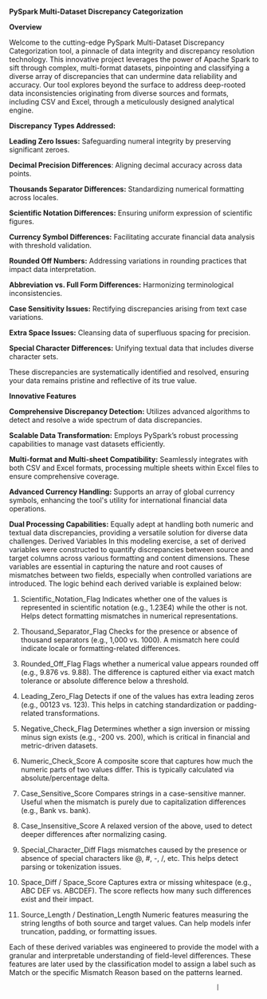 **PySpark Multi-Dataset Discrepancy Categorization**

**Overview**

Welcome to the cutting-edge PySpark Multi-Dataset Discrepancy Categorization tool, a pinnacle of data integrity and discrepancy resolution technology. This innovative project leverages the power of Apache Spark to sift through complex, multi-format datasets, pinpointing and classifying a diverse array of discrepancies that can undermine data reliability and accuracy. Our tool explores beyond the surface to address deep-rooted data inconsistencies originating from diverse sources and formats, including CSV and Excel, through a meticulously designed analytical engine.


**Discrepancy Types Addressed:**

**Leading Zero Issues:** Safeguarding numeral integrity by preserving significant zeroes.

**Decimal Precision Differences**: Aligning decimal accuracy across data points.

**Thousands Separator Differences:** Standardizing numerical formatting across locales.

**Scientific Notation Differences:** Ensuring uniform expression of scientific figures.

**Currency Symbol Differences:** Facilitating accurate financial data analysis with threshold validation.

**Rounded Off Numbers:** Addressing variations in rounding practices that impact data interpretation.

**Abbreviation vs. Full Form Differences:** Harmonizing terminological inconsistencies.

**Case Sensitivity Issues:** Rectifying discrepancies arising from text case variations.

**Extra Space Issues:** Cleansing data of superfluous spacing for precision.

**Special Character Differences:** Unifying textual data that includes diverse character sets.

These discrepancies are systematically identified and resolved, ensuring your data remains pristine and reflective of its true value.

**Innovative Features**

**Comprehensive Discrepancy Detection:** Utilizes advanced algorithms to detect and resolve a wide spectrum of data discrepancies.

**Scalable Data Transformation:** Employs PySpark’s robust processing capabilities to manage vast datasets efficiently.

**Multi-format and Multi-sheet Compatibility:** Seamlessly integrates with both CSV and Excel formats, processing multiple sheets within Excel files to ensure comprehensive coverage.

**Advanced Currency Handling:** Supports an array of global currency symbols, enhancing the tool's utility for international financial data operations.

**Dual Processing Capabilities:** Equally adept at handling both numeric and textual data discrepancies, providing a versatile solution for diverse data challenges.
Derived Variables
In this modeling exercise, a set of derived variables were constructed to quantify discrepancies between source and target columns across various formatting and content dimensions. These variables are essential in capturing the nature and root causes of mismatches between two fields, especially when controlled variations are introduced. The logic behind each derived variable is explained below:

1. Scientific_Notation_Flag
Indicates whether one of the values is represented in scientific notation (e.g., 1.23E4) while the other is not. Helps detect formatting mismatches in numerical representations.

2. Thousand_Separator_Flag
Checks for the presence or absence of thousand separators (e.g., 1,000 vs. 1000). A mismatch here could indicate locale or formatting-related differences.

3. Rounded_Off_Flag
Flags whether a numerical value appears rounded off (e.g., 9.876 vs. 9.88). The difference is captured either via exact match tolerance or absolute difference below a threshold.

4. Leading_Zero_Flag
Detects if one of the values has extra leading zeros (e.g., 00123 vs. 123). This helps in catching standardization or padding-related transformations.

5. Negative_Check_Flag
Determines whether a sign inversion or missing minus sign exists (e.g., -200 vs. 200), which is critical in financial and metric-driven datasets.

6. Numeric_Check_Score
A composite score that captures how much the numeric parts of two values differ. This is typically calculated via absolute/percentage delta.

7. Case_Sensitive_Score
Compares strings in a case-sensitive manner. Useful when the mismatch is purely due to capitalization differences (e.g., Bank vs. bank).

8. Case_Insensitive_Score
A relaxed version of the above, used to detect deeper differences after normalizing casing.

9. Special_Character_Diff
Flags mismatches caused by the presence or absence of special characters like @, #, -, /, etc. This helps detect parsing or tokenization issues.

10. Space_Diff / Space_Score
Captures extra or missing whitespace (e.g., ABC DEF vs. ABCDEF). The score reflects how many such differences exist and their impact.

11. Source_Length / Destination_Length
Numeric features measuring the string lengths of both source and target values. Can help models infer truncation, padding, or formatting issues.

Each of these derived variables was engineered to provide the model with a granular and interpretable understanding of field-level differences. These features are later used by the classification model to assign a label such as Match or the specific Mismatch Reason based on the patterns learned.

                                                              |


